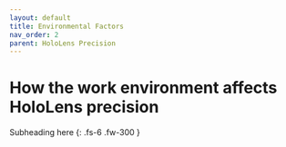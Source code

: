 ```yaml
---
layout: default
title: Environmental Factors
nav_order: 2
parent: HoloLens Precision
---
```


# How the work environment affects HoloLens precision

Subheading here
{: .fs-6 .fw-300 }
